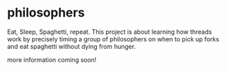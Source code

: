 # philosophers

Eat, Sleep, Spaghetti, repeat. This project is about learning how threads work by precisely timing a group of philosophers on when to pick up forks and eat spaghetti without dying from hunger.

more information coming soon!
